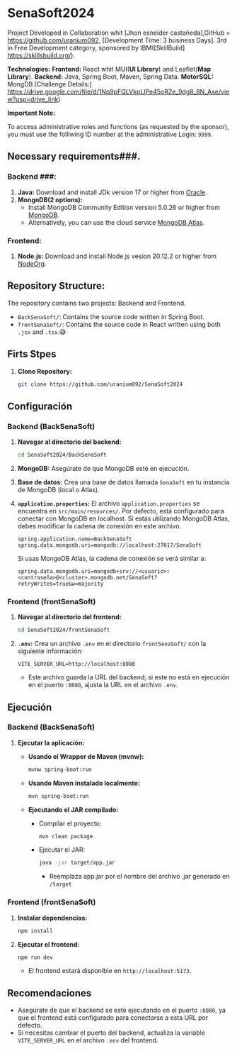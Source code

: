 # SenaSoft2024

Project Developed in Collaboration whit [Jhon esneider castañeda],GitHub = https://github.com/uranium092, [Development Time: 3 business Days]. 3rd in Free Development category, sponsored by IBM([SkillBuild] https://skillsbuild.org/).

**Technologies:**
	**Frontend:** React whit MUI(**UI Library**) and Leaflet(**Map Library**).
	**Backend:** Java, Spring Boot, Maven, Spring Data.
	**MotorSQL:** MongDB
 [Challenge Details:] https://drive.google.com/file/d/1Np9pFQLVkpLlPe45oRZe_9dg8_8N_Ase/view?usp=drive_link)

**Important Note:** 

To access administrative roles and functions (as requested by the sponsor), you must use the folliwing ID number at the administrative Login: `9999`.

## Necessary requirements###.
### Backend ###:
1.  **Java:** Download and install JDk version 17 or higher from [Oracle](https://www.oracle.com/java/technologies/javase/jdk17-archive-downloads.html).
2.  **MongoDB(2 options):**
    * Install MongoDB Community Edition version 5.0.26 or higher from [MongoDB](https://www.mongodb.com/try/download/community).
    * Alternatively, you can use the cloud service [MongoDB Atlas](https://www.mongodb.com/atlas/database).

### Frontend:
1.  **Node.js:** Download and install Node.js vesion 20.12.2 or higher from [NodeOrg](https://nodejs.org/en/download).


## Repository Structure:
The repository contains two projects: Backend and Frontend.
* `BackSenaSoft/`: Contains the source code written in Spring Boot.
* `frontSenaSoft/`: Contains the source code in React written using both `.jsx` and `.tsx`.😅

## Firts Stpes
1.  **Clone Repository:**

    ```bash
    git clone https://github.com/uranium092/SenaSoft2024
    ```



## Configuración

### Backend (BackSenaSoft)

1.  **Navegar al directorio del backend:**

    ```bash
    cd SenaSoft2024/BackSenaSoft
    ```

2.  **MongoDB:** Asegúrate de que MongoDB esté en ejecución.
3.  **Base de datos:** Crea una base de datos llamada `SenaSoft` en tu instancia de MongoDB (local o Atlas).
4.  **`application.properties`:** El archivo `application.properties` se encuentra en `src/main/resources/`. Por defecto, está configurado para conectar con MongoDB en localhost. Si estás utilizando MongoDB Atlas, debes modificar la cadena de conexión en este archivo.

    ```properties
    spring.application.name=BackSenaSoft
    spring.data.mongodb.uri=mongodb://localhost:27017/SenaSoft
    ```

    Si usas MongoDB Atlas, la cadena de conexión se verá similar a:

    ```properties
    spring.data.mongodb.uri=mongodb+srv://<usuario>:<contraseña>@<cluster>.mongodb.net/SenaSoft?retryWrites=true&w=majority
    ```

### Frontend (frontSenaSoft)

1.  **Navegar al directorio del frontend:**

    ```bash
    cd SenaSoft2024/frontSenaSoft
    ```

2.  **`.env`:** Crea un archivo `.env` en el directorio `frontSenaSoft/` con la siguiente información:

    ```properties
    VITE_SERVER_URL=http://localhost:8080
    ```

    * Este archivo guarda la URL del backend; si este no está en ejecución en el puerto `:8080`, ajusta la URL en el archivo `.env`.

## Ejecución

### Backend (BackSenaSoft)

1.  **Ejecutar la aplicación:**

    * **Usando el Wrapper de Maven (mvnw):**

        ```bash
        mvnw spring-boot:run
        ```

    * **Usando Maven instalado localmente:**

        ```bash
        mvn spring-boot:run
        ```

    * **Ejecutando el JAR compilado:**

        * Compilar el proyecto:

            ```bash
            mvn clean package
            ```

        * Ejecutar el JAR:

            ```bash
            java -jar target/app.jar
            ```
            * Reemplaza app.jar por el nombre del archivo .jar generado en `/target`

### Frontend (frontSenaSoft)

1.  **Instalar dependencias:**

    ```bash
    npm install
    ```

2.  **Ejecutar el frontend:**

    ```bash
    npm run dev
    ```

    * El frontend estará disponible en `http://localhost:5173`.

## Recomendaciones

* Asegúrate de que el backend se esté ejecutando en el puerto `:8080`, ya que el frontend está configurado para conectarse a esta URL por defecto.
* Si necesitas cambiar el puerto del backend, actualiza la variable `VITE_SERVER_URL` en el archivo `.env` del frontend.
